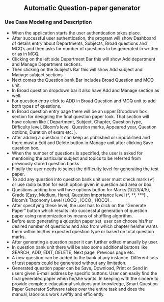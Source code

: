 <h2 align="center"> Automatic Question-paper generator </h2>

<h3>Use Case Modeling and Description</h3>

* When the application starts the user authentication takes place.
* After successful user authentication, the program will show Dashboard of details entry about Departments, Subjects, Broad questions and MCQ’s and then asks for number of questions to be generated in written or as in MCQ.
* Clicking on the left side Department Bar this will show Add department and Manage Department sections.
* Then clicking on the Subjects Bar this will show Add subject and Manage subject sections.
* Next comes the Question bank Bar includes Broad Question and MCQ unit.
* In Broad question dropdown bar it also have Add and Manage section as well.
* For question entry click to ADD in Broad Question and MCQ unit to add both types of questions.
* In Broad question entry page there will be an upper Dropdown box section for designing the final question paper look. That section will have column like ( Department, Subject, Chapter, Question type, Difficulty level, Bloom’s level, Question marks, Appeared year, Question options, Duration of exam etc. ).
* After adding a question it can keep as published or unpublished and there must a Edit and Delete button in Manage unit after clicking Save question box.
* When the number of questions is specified, the user is asked for mentioning the particular subject and topics to be referred from previously stored question banks.
* Finally the user needs to select the difficulty level for generating the test paper.
* To add any question into question bank unit user must check mark (✔) or use radio button for each option given in question add area or box.
* Questions adding box will have options button for Marks (1/2/3/4/5), Grade (Easy, Medium, Hard), Question importance level (*, **, ***) , Bloom’s Taxonomy Level (LOCQ , IOCQ  , HOCQ) .
* After specifying these level, the user has to click on the “Generate Paper” button which results into successful generation of question paper using randomization by means of shuffling algorithm.
* Before auto generating a question paper set, user can choose his/her desired number of questions and also from which chapter he/she wants them within his/her expected question type or based on total question marks.
* After generating a question paper it can further edited manually by user.
* In question bank unit there will be also some additional buttons like SEARCH, ADD, EDIT, DELETE, Next page, Previous page etc.
* A new question can be added to the bank at any instance. Different sets of test papers could be generated without any limitation.
* Generated question paper can be Save, Download, Print or Send in users given E-mail address by specific buttons. User can easily find the final generated paper when he/she wants.
In keeping with the sincere to provide complete educational solutions and knowledge, Smart Question Paper Generator Software takes over the entire task and does the manual, laborious work swiftly and efficiently. 
